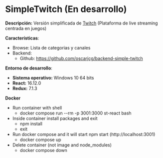 # SimpleTwitch (En desarrollo)


**Descripción:** Versión simplificada de [Twitch](https://www.twitch.tv/directory) (Plataforma de live streaming centrada en juegos)

**Características**:
* Browse: Lista de categorias y canales
* Backend: 
    * Github: https://github.com/oscarjcg/backend-simple-twitch

**Entorno de desarrollo**:
* **Sistema operativo:** Windows 10 64 bits
* **React:**  16.12.0
* **Redux:** 7.1.3

**Docker**
* Run container with shell
    * docker compose run --rm -p 3001:3000 st-react bash
* Inside container install packages and exit
	* npm install
	* exit
* Run docker compose and it will start npm start (http://localhost:3001)
    * docker compose up
* Delete container (not image and node_modules)
    * docker compose down